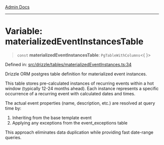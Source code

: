 [Admin Docs](/)

***

# Variable: materializedEventInstancesTable

> `const` **materializedEventInstancesTable**: `PgTableWithColumns`\<\{ \}\>

Defined in: [src/drizzle/tables/materializedEventInstances.ts:34](https://github.com/gautam-divyanshu/talawa-api/blob/7e7d786bbd7356b22a3ba5029601eed88ff27201/src/drizzle/tables/materializedEventInstances.ts#L34)

Drizzle ORM postgres table definition for materialized event instances.

This table stores pre-calculated instances of recurring events within a hot window
(typically 12-24 months ahead). Each instance represents a specific occurrence
of a recurring event with calculated dates and times.

The actual event properties (name, description, etc.) are resolved at query time by:
1. Inheriting from the base template event
2. Applying any exceptions from the event_exceptions table

This approach eliminates data duplication while providing fast date-range queries.
